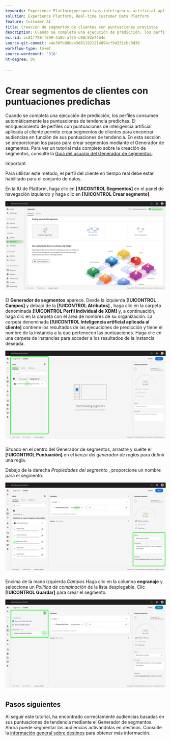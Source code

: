 ```yaml
---
keywords: Experience Platform;perspectivas;inteligencia artificial aplicada al cliente;temas populares;segmentos de inteligencia artificial aplicada al cliente
solution: Experience Platform, Real-time Customer Data Platform
feature: Customer AI
title: Creación de segmentos de clientes con puntuaciones previstas
description: Cuando se completa una ejecución de predicción, los perfiles consumen automáticamente las puntuaciones de tendencia predichas. El enriquecimiento de perfiles con puntuaciones de inteligencia artificial aplicada al cliente permite crear segmentos de clientes para encontrar audiencias en función de sus puntuaciones de tendencia. En esta sección se proporcionan los pasos para crear segmentos mediante el Generador de segmentos.
exl-id: ac81f798-f599-4a8d-af25-c00c92e74b4e
source-git-commit: e4e30fb80be43d811921214094cf94331cbc0d38
workflow-type: tm+mt
source-wordcount: '318'
ht-degree: 0%

---
```


# Crear segmentos de clientes con puntuaciones predichas

Cuando se completa una ejecución de predicción, los perfiles consumen automáticamente las puntuaciones de tendencia predichas. El enriquecimiento de perfiles con puntuaciones de inteligencia artificial aplicada al cliente permite crear segmentos de clientes para encontrar audiencias en función de sus puntuaciones de tendencia. En esta sección se proporcionan los pasos para crear segmentos mediante el Generador de segmentos. Para ver un tutorial más completo sobre la creación de segmentos, consulte la [Guía del usuario del Generador de segmentos](../../../segmentation/ui/segment-builder.md).

>[!IMPORTANT]
>
>Para utilizar este método, el perfil del cliente en tiempo real debe estar habilitado para el conjunto de datos.

En la IU de Platform, haga clic en **[!UICONTROL Segmentos]** en el panel de navegación izquierdo y haga clic en **[!UICONTROL Crear segmento]**.

![](../images/user-guide/segments.png)

El **Generador de segmentos** aparece. Desde la izquierda **[!UICONTROL Campos]** y debajo de la **[!UICONTROL Atributos]** , haga clic en la carpeta denominada **[!UICONTROL Perfil individual de XDM]** y, a continuación, haga clic en la carpeta con el área de nombres de su organización. La carpeta denominada **[!UICONTROL Inteligencia artificial aplicada al cliente]** contiene los resultados de las ejecuciones de predicción y tiene el nombre de la instancia a la que pertenecen las puntuaciones. Haga clic en una carpeta de instancias para acceder a los resultados de la instancia deseada.

![](../images/user-guide/results.png)

Situado en el centro del Generador de segmentos, arrastre y suelte el **[!UICONTROL Puntuación]** en el *lienzo del generador de reglas* para definir una regla.

Debajo de la derecha *Propiedades del segmento* , proporcione un nombre para el segmento.

![](../images/user-guide/properties.png)

Encima de la mano izquierda *Campos* Haga clic en la columna **engranaje** y seleccione un *Política de combinación* de la lista desplegable. Clic **[!UICONTROL Guardar]** para crear el segmento.

![](../images/user-guide/merge_policy.png)

## Pasos siguientes

Al seguir este tutorial, ha encontrado correctamente audiencias basadas en sus puntuaciones de tendencia mediante el Generador de segmentos. Ahora puede segmentar las audiencias activándolas en destinos. Consulte la [información general sobre destinos](../../../destinations/home.md) para obtener más información.
